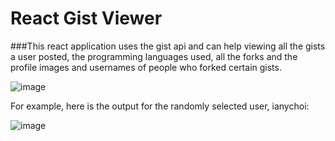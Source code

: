 # React Gist Viewer

###This react application uses the gist api and can help viewing all the gists a user posted, the programming languages used, all the forks and the profile images and usernames of people who forked certain gists.

![image](https://user-images.githubusercontent.com/67052082/127192335-a6b051d6-8cf7-4d49-96d6-abf8a0c4cbcd.png)

For example, here is the output for the randomly selected user, ianychoi:

![image](https://user-images.githubusercontent.com/67052082/127192434-9c6d68db-99ea-47e0-a1bf-51719743521b.png)



